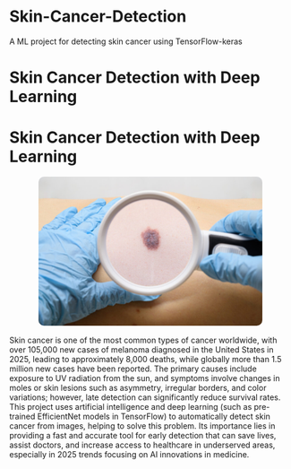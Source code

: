 # Skin-Cancer-Detection
A ML project for detecting skin cancer using TensorFlow-keras
# Skin Cancer Detection with Deep Learning
# Skin Cancer Detection with Deep Learning

<p align="center">
<img src="logo/skin.jpg" alt="SkinCancerDetection" width="400" style="border-radius: 10px"/>
</p>

Skin cancer is one of the most common types of cancer worldwide, with over 105,000 new cases of melanoma diagnosed in the United States in 2025, leading to approximately 8,000 deaths, while globally more than 1.5 million new cases have been reported. The primary causes include exposure to UV radiation from the sun, and symptoms involve changes in moles or skin lesions such as asymmetry, irregular borders, and color variations; however, late detection can significantly reduce survival rates. This project uses artificial intelligence and deep learning (such as pre-trained EfficientNet models in TensorFlow) to automatically detect skin cancer from images, helping to solve this problem. Its importance lies in providing a fast and accurate tool for early detection that can save lives, assist doctors, and increase access to healthcare in underserved areas, especially in 2025 trends focusing on AI innovations in medicine.
